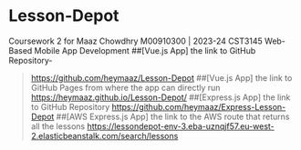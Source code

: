 # Lesson-Depot
Coursework 2 for Maaz Chowdhry M00910300 | 2023-24 CST3145 Web-Based Mobile App Development
##[Vue.js App] the link to GitHub Repository-
>https://github.com/heymaaz/Lesson-Depot
##[Vue.js App] the link to GitHub Pages from where the app can directly run 
>https://heymaaz.github.io/Lesson-Depot/
##[Express.js App] the link to GitHub Repository 
>https://github.com/heymaaz/Express-Lesson-Depot
##[AWS Express.js App] the link to the AWS route that returns all the lessons 
>https://lessondepot-env-3.eba-uznqjf57.eu-west-2.elasticbeanstalk.com/search/lessons